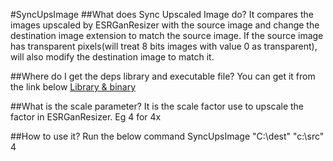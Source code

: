 #SyncUpsImage
##What does Sync Upscaled Image do?
It compares the images upscaled by ESRGanResizer with the source image and change the destination image extension to match the source image.
If the source image has transparent pixels(will treat 8 bits images with value 0 as transparent), will also modify the destination image to match it.

##Where do I get the deps library and executable file?
You can get it from the link below
[Library & binary](https://drive.google.com/drive/folders/1tMoPEqmbcM9h0Rtr7Pu2D3pqcng8tGqo?usp=sharing)

##What is the scale parameter?
It is the scale factor use to upscale the factor in ESRGanResizer. Eg 4 for 4x

##How to use it?
Run the below command
  SyncUpsImage "C:\dest" "c:\src" 4

